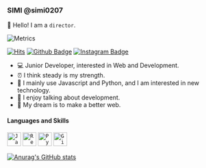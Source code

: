 ###  SIMI @simi0207

👋 Hello! I am a ` director `. 

![Metrics](https://metrics.lecoq.io/seohayeon?template=classic&languages=1&languages.limit=8&languages.sections=most-used&languages.colors=github&languages.threshold=0%25&languages.indepth=false&languages.recent.load=300&languages.recent.days=14&config.timezone=Asia%2FSeoul) 

[![Hits](https://hits.seeyoufarm.com/api/count/incr/badge.svg?url=https%3A%2F%2Fgithub.com%2Fseohayeon&count_bg=%2379C83D&title_bg=%23555555&icon=&icon_color=%23E7E7E7&title=hits&edge_flat=false)](https://hits.seeyoufarm.com)
[![Github Badge](http://img.shields.io/badge/-Github-000000?style=flat-square&logo=github&link=https://github.com/simi0207)](https://github.com/simi0207)
[![Instagram Badge](https://img.shields.io/badge/Instagram-ff69b4?style=flat-square&logo=instagram&logoColor=white&link=https://instagram.com/_u/xeovii)](https://instagram.com/_u/xeovii)

- 💻 Junior Developer, interested in Web and Development.
- ⏰ I think steady is my strength.
- 📝 I mainly use Javascript and Python, and I am interested in new technology.
- 🙌 I enjoy talking about development.
- 🌈 My dream is to make a better web.

#### Languages and Skills

<code><img alt="Javascript" src="https://user-images.githubusercontent.com/26512984/88481835-aba64280-cf98-11ea-80a7-c6c5ae3a1235.jpg" width="32"></code>
<code><img alt="React" src="https://user-images.githubusercontent.com/26512984/88481963-5d457380-cf99-11ea-8c02-c1b4586cb7ca.jpg" width="32"></code>
<code><img alt="Python" src="https://user-images.githubusercontent.com/26512984/88481834-ab0dac00-cf98-11ea-93a7-7b23c240c59c.jpg" width="32"></code>
<code><img alt="Git" src="https://user-images.githubusercontent.com/26512984/88481839-ad700600-cf98-11ea-8168-e795e299b730.png" width="32"></code>


[![Anurag's GitHub stats](https://github-readme-stats.vercel.app/api?username=seohayeon)](https://github.com/seohayeon)
<!--
**simi0207/simi0207** is a ✨ _special_ ✨ repository because its `README.md` (this file) appears on your GitHub profile.

Here are some ideas to get you started:

- 🔭 I’m currently working on ...
- 🌱 I’m currently learning ...
- 👯 I’m looking to collaborate on ...
- 🤔 I’m looking for help with ...
- 💬 Ask me about ...
- 📫 How to reach me: ...
- 😄 Pronouns: ...
- ⚡ Fun fact: ...
-->
